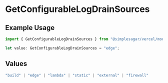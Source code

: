 # GetConfigurableLogDrainSources

## Example Usage

```typescript
import { GetConfigurableLogDrainSources } from "@simplesagar/vercel/models/getconfigurablelogdrainop.js";

let value: GetConfigurableLogDrainSources = "edge";
```

## Values

```typescript
"build" | "edge" | "lambda" | "static" | "external" | "firewall"
```